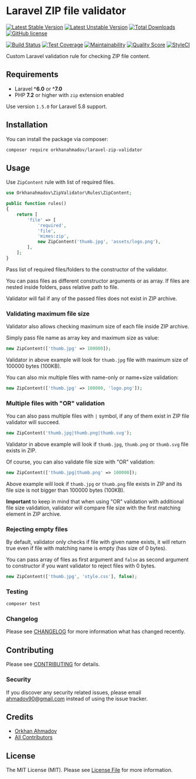 # Laravel ZIP file validator

[![Latest Stable Version](https://poser.pugx.org/orkhanahmadov/laravel-zip-validator/v/stable)](https://packagist.org/packages/orkhanahmadov/laravel-zip-validator)
[![Latest Unstable Version](https://poser.pugx.org/orkhanahmadov/laravel-zip-validator/v/unstable)](https://packagist.org/packages/orkhanahmadov/laravel-zip-validator)
[![Total Downloads](https://img.shields.io/packagist/dt/orkhanahmadov/laravel-zip-validator)](https://packagist.org/packages/orkhanahmadov/laravel-zip-validator)
[![GitHub license](https://img.shields.io/github/license/orkhanahmadov/laravel-zip-validator.svg)](https://github.com/orkhanahmadov/laravel-zip-validator/blob/master/LICENSE.md)

[![Build Status](https://travis-ci.org/orkhanahmadov/laravel-zip-validator.svg?branch=master)](https://travis-ci.org/orkhanahmadov/laravel-zip-validator)
[![Test Coverage](https://api.codeclimate.com/v1/badges/588a51182465fa590e49/test_coverage)](https://codeclimate.com/github/orkhanahmadov/laravel-zip-validator/test_coverage)
[![Maintainability](https://api.codeclimate.com/v1/badges/588a51182465fa590e49/maintainability)](https://codeclimate.com/github/orkhanahmadov/laravel-zip-validator/maintainability)
[![Quality Score](https://img.shields.io/scrutinizer/g/orkhanahmadov/laravel-zip-validator.svg)](https://scrutinizer-ci.com/g/orkhanahmadov/laravel-zip-validator)
[![StyleCI](https://github.styleci.io/repos/232924943/shield?branch=master)](https://github.styleci.io/repos/232924943)

Custom Laravel validation rule for checking ZIP file content.

## Requirements

- Laravel **^6.0** or **^7.0**
- PHP **7.2** or higher with `zip` extension enabled

Use version `1.5.0` for Laravel 5.8 support.

## Installation

You can install the package via composer:

```bash
composer require orkhanahmadov/laravel-zip-validator
```

## Usage

Use `ZipContent` rule with list of required files.

``` php
use Orkhanahmadov\ZipValidator\Rules\ZipContent;

public function rules()
{
    return [
        'file' => [
            'required',
            'file',
            'mimes:zip',
            new ZipContent('thumb.jpg', 'assets/logo.png'),
        ],
    ];
}
```

Pass list of required files/folders to the constructor of the validator.

You can pass files as different constructor arguments or as array.
If files are nested inside folders, pass relative path to file.

Validator will fail if any of the passed files does not exist in ZIP archive.

### Validating maximum file size

Validator also allows checking maximum size of each file inside ZIP archive.

Simply pass file name as array key and maximum size as value:
``` php
new ZipContent(['thumb.jpg' => 100000]);
```

Validator in above example will look for `thumb.jpg` file with maximum size of 100000 bytes (100KB).

You can also mix multiple files with name-only or name+size validation:
``` php
new ZipContent(['thumb.jpg' => 100000, 'logo.png']);
```

### Multiple files with "OR" validation

You can also pass multiple files with `|` symbol, if any of them exist in ZIP file validator will succeed.
``` php
new ZipContent('thumb.jpg|thumb.png|thumb.svg');
```

Validator in above example will look if `thumb.jpg`, `thumb.png` or `thumb.svg` file exists in ZIP.

Of course, you can also validate file size with "OR" validation:
``` php
new ZipContent(['thumb.jpg|thumb.png' => 100000]);
```

Above example will look if `thumb.jpg` or `thumb.png` file exists in ZIP and its file size is not bigger than 100000 bytes (100KB).

**Important** to keep in mind that when using "OR" validation with additional file size validation, 
validator will compare file size with the first matching element in ZIP archive.

### Rejecting empty files

By default, validator only checks if file with given name exists, 
it will return true even if file with matching name is empty (has size of 0 bytes).

You can pass array of files as first argument and 
`false` as second argument to constructor if you want validator to reject files with 0 bytes.
``` php
new ZipContent(['thumb.jpg', 'style.css'], false);
```

### Testing

``` bash
composer test
```

### Changelog

Please see [CHANGELOG](CHANGELOG.md) for more information what has changed recently.

## Contributing

Please see [CONTRIBUTING](CONTRIBUTING.md) for details.

### Security

If you discover any security related issues, please email ahmadov90@gmail.com instead of using the issue tracker.

## Credits

- [Orkhan Ahmadov](https://github.com/orkhanahmadov)
- [All Contributors](../../contributors)

## License

The MIT License (MIT). Please see [License File](LICENSE.md) for more information.
